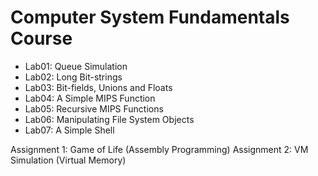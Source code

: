 <h1>Computer System Fundamentals Course</h1>

  - Lab01: Queue Simulation
  - Lab02: Long Bit-strings
  - Lab03: Bit-fields, Unions and Floats
  - Lab04: A Simple MIPS Function
  - Lab05: Recursive MIPS Functions
  - Lab06: Manipulating File System Objects
  - Lab07: A Simple Shell

  Assignment 1: Game of Life (Assembly Programming)
  Assignment 2: VM Simulation (Virtual Memory)
